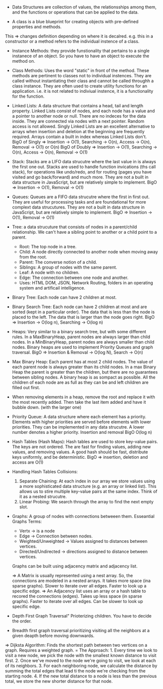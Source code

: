 - Data Structures are collection of values, the relationsships among them, and the functions or operations that can be applied to the data.

- A class is a blue blueprint for creating objects with pre-defined properties and methods.

This => changes definition depending on where it is decalred. e.g. this in a constructor or a method refers to the individual instence of a class. 

- Instance Methods: they provide funstionality that pertains to a single instanece of an object. So you have to have an object to execute the method on.

- Class Methods: Uses the word "static" in front of the method. These methods are pertinent to classes not to individual instences. They are called without instantiating their class and cannot be called throughh a class instance. They are often used to create utility functions for an application. i.e. it is not related to indiviual instence, it is a functionality for the function. 

- Linked Lists: A data structure that contains a head, tail and length property. Linked Lists consist of nodes, and each node has a value and a pointer to another node or null. There are no indeces for the data inside. They are connected via nodes with a next pointer. Random access is not allowed. Singly Linked Lists are an excellent alternative to arrays when insertion and deletion at the beginning are frequently required. Arrays contain a built in index whereas Linked Lists don't.  
    BigO of Singly => Insertion -> O(1), Searching -> O(n), Access -> O(n), Removal -> O(1) or O(n)
    BigO of Doubly => Insertion -> O(1), Searching -> O(n), Access -> O(n), Removal -> O(1) 

- Stack: Stacks are a LIFO data strucutre where the last value in is always the first one out. Stacks are used to handle function invications (ths call stack), for operations like undo/redo, and for routing (pages you have visited and go back/forward) and much more. They are not a built in data structure in JavaScript,  but are relatively simple to implement. 
    BigO => Insertion -> O(1), Removal -> O(1)

- Queues: Queues are a FIFO data strucutre where the first in first out. They are useful for processing tasks and are foundational for more complext data strucutures. They are not a built in data structure in JavaScript,  but are relatively simple to implement. 
    BigO => Insertion -> O(1), Removal -> O(1)

- Tree: a data strucuture that consists of nodes in a parent/child relationship. We can't have a sibling point to another or a child point to a parent.
     * Root: The top node in a tree.
     * Child: A node directly connected to another node when moving away from the root.
     * Parent: The converse notion of a child.
     * Siblings: A group of nodes with the same parent.
     * Leaf: A node with no children.
     * Edge: The connection between one node and another.
     - Uses: HTML DOM, JSON, Network Routing, folders in an operating system and artificail intelligence. 

- Binary Tree: Each node can have 2 children at most.

- Binary Search Tree: Each node can have 2 children at most and are sorted (kept in a particular order). The data that is less than the node is placed to the left. The data that is larger than the node goes right. 
    BigO => Insertion -> O(log n), Searching -> O(log n)

- Heaps: Very similar to a binary search tree, but with some different rules. 
    In a MaxBinaryHeap, parent nodes are always larger than child nodes. In a MinBinaryHeap, parent nodes are always smaller than child nodes. Binary heaps are used to implement Priority Queues and graph traversal.
    BigO => Insertion & Removal -> O(log N), Search -> O(n)

- Max Binary Heap: Each parent has at most 2 child nodes. The value of each parent node is always greater than its child nodes. In a max Binary Heap the parent is greater than the children, but there are no guarantees between sibling nodes. A binary heap is as sompact as possible. All the children of each node are as full as they can be and left children are filled out first. 

- When removing elements in a heap, remove the root and replace it with the most recently added. Then take the last item added and have it bubble down. (with the larger one)

- Priority Queue: A data structure where each element has a priority. Elements with higher priorities are served before elements with lower priorities. They can be implemented in any data strucutre. A lower number denotes a higher priority. Insertion and removal BigO O(log n)

- Hash Tables (Hash Maps): Hash tables are used to store key-value pairs. The keys are not ordered. The are fast for finding values, adding new values, and removing values.  A good hash should be fast, distribute keys uniformly, and be deterministic. 
BigO => insertion, deletion and access are O(1)

- Handling Hash Tables Collisions: 
    1. Separate Chaining: At each index in our array we store values using a more sophisticated data structure (e.g. an array or linked list). This allows us to stire multiple key-value pairs at the same index. Think of it as a nested strucutre.
    2. Linear Probing: We search through the array to find the next empty slot. 

- Graphs: A group of nodes with connections betweeen them. Esseantial Graphs Terms:
    * Vertx -> is a node
    * Edge -> Connection between nodes.
    * Weighted/Unweighted -> Values assigned to distances between vertices.
    * Directed/Undirected -> directions assigned to distance between vertices. 

    Graphs can be built using adjacency matrix and adjacency list.

    => A Matrix is usually represented using a nest array. So, the connections are modeled in a nested arrays. It takes more space (ina sparse graphs). Slower to iterate over all edges. Faster to look up a specific edge.
    => An Adjacency list uses an array or a hash table to recored the connections (edges). Takes up less space (in sparse graphs). Faster to iterate over all edges. Can be slower to look up specific edge. 

- Depth First Graph Traversal" Prioterizing children. You have to decide the order. 
- Breadth first graph traversal prioritizing visiting all the neighbors at a given deapth before moving downwards.


=> Dijksta Algorithm: Finds the shortest path between two vertices on a graph. Requires a weighted graph.
    = The Approach:
        1. Every time we look to visit a new node, we pick the node with the smallest known distance to visit first.
        2. Once we've moved to the node we're going to visit, we look at each of its neighbors.
        3. For each neighboring node, we calculate the distance by summing the total edges that lead ti the node we're checking from the starting node.
        4. If the new total distance to a node is less than the previous total, we store the new shorter distance for that node. 

